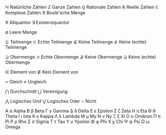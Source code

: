 ℕ Natürliche Zahlen
ℤ Ganze Zahlen
ℚ Rationale Zahlen
ℝ Reelle Zahlen
ℂ Komplexe Zahlen
𝔹 Boole'sche Menge

∀ Allquantor
∃ Existenzquantor

∅ Leere Menge

⊆ Teilmenge
⊂ Echte Teilmenge
⊈ Keine Teilmenge
⊄ Keine (echte) Teilmenge

⊇ Obermenge
⊃ Echte Obermenge
⊉ Keine Obermenge
⊋ Keine (echte) Obermenge

∈ Element von
∉ Kein Element von

= Gleich
≠ Ungleich

⋂ Durchschnitt
⋃ Vereinigung

⋀ Logisches Und
⋁ Logisches Oder
¬ Nicht

Α α Alpha
Β β Beta
Γ γ Gamma
Δ δ Delta
Ε ε Epsilon
Ζ ζ Zeta
Η η Eta
Θ θ Theta
Ι ι Iota
Κ κ Kappa
Λ λ Lambda
Μ μ My
Ν ν Ny
Ξ ξ Xi
Ο ο Omikron
Π π Pi
Ρ ρ Rho
Σ σ Sigma
Τ τ Tau
Υ υ Ypsilon
Φ φ Phi
Χ χ Chi
Ψ ψ Psi
Ω ω Omega
